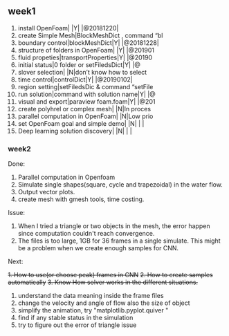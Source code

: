 ## week1
1. install OpenFoam| |Y| |@20181220| 
2. create Simple Mesh|BlockMeshDict , command “bl
3. boundary control|blockMeshDict|Y| |@20181228| 
4. structure of folders in OpenFoam| |Y| |@201901
5. fluid propeties|transportProperties|Y| |@20190
6. initial status|0 folder or setFiledsDict|Y| |@
7. slover selection| |N|don’t know how to select 
8. time control|controlDict|Y| |@20190102| 
9. region setting|setFiledsDic & command “setFile
10. run solution|command with solution name|Y| |@
11. visual and export|paraview foam.foam|Y| |@201
12. create polyhrel or complex mesh| |N|In proces
13. parallel computation in OpenFoam| |N|Low prio
14. set OpenFoam goal and simple demo| |N| | | 
15. Deep learning solution discovery| |N| | | 

### week2
Done:

1. Parallel computation in Openfoam
2. Simulate single shapes(square, cycle and trapezoidal) in the water flow.
3. Output vector plots.
4. create mesh with gmesh tools,  time costing.

Issue:

1. When I tried a triangle or two objects in the mesh, the error happen since computation couldn't reach convergence.
2. The files is too large, 1GB for 36 frames in a single simulate. This might be a problem when we create enough samples for CNN.

Next:

~~1. How to use(or choose peak) frames in CNN~~
~~2. How to create samples automatically~~
~~3. Know How solver works in the different situations.~~

1. understand the data meaning inside the frame files
2. change the velocity and angle  of flow also the size of object
3. simplify the animation, try "matplotlib.pyplot.quiver "
4. find if any stable status in the simulation
5. try to figure out the error of triangle issue
